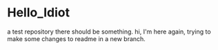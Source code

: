 # Hello_Idiot
a test repository
there should be something. 
hi, I'm here again, trying to make some changes to readme in a new branch.
